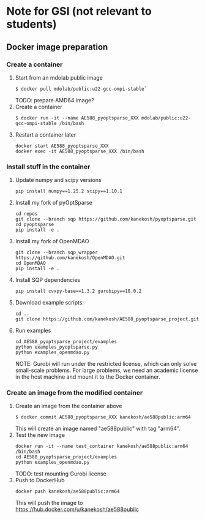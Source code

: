 # Note for GSI (not relevant to students)

## Docker image preparation

### Create a container
1. Start from an mdolab public image
    ```
    $ docker pull mdolab/public:u22-gcc-ompi-stable`
    ```
    TODO: prepare AMD64 image?
2. Create a container
    ```
    $ docker run -it --name AE588_pyoptsparse_XXX mdolab/public:u22-gcc-ompi-stable /bin/bash
    ```
3. Restart a container later
    ```
    docker start AE588_pyoptsparse_XXX
    docker exec -it AE588_pyoptsparse_XXX /bin/bash
    ```

### Install stuff in the container
1. Update numpy and scipy versions
    ```
    pip install numpy==1.25.2 scipy==1.10.1
    ```

2. Install my fork of pyOptSparse
    ```
    cd repos
    git clone --branch sqp https://github.com/kanekosh/pyoptsparse.git
    cd pyoptsparse
    pip install -e .
    ```
3. Install my fork of OpenMDAO
    ```
    git clone --branch sqp_wrapper https://github.com/kanekosh/OpenMDAO.git
    cd OpenMDAO
    pip install -e .
    ```
4. Install SQP dependencies
    ```
    pip install cvxpy-base==1.3.2 gurobipy==10.0.2
    ```
5. Download example scripts:
    ```
    cd ..
    git clone https://github.com/kanekosh/AE588_pyoptsparse_project.git
    ```
6. Run examples
    ```
    cd AE588_pyoptsparse_project/examples
    python examples_pyoptsparse.py
    python examples_openmdao.py
    ```
    NOTE: Gurobi will run under the restricted license, which can only solve small-scale problems. For large problems, we need an academic license in the host machine and mount it to the Docker container.
 
### Create an image from the modified container
1. Create an image from the container above
    ```
    $ docker commit AE588_pyoptsparse_XXX kanekosh/ae588public:arm64
    ```
    This will create an image named "ae588public" with tag "arm64".
2. Test the new image
    ```
    docker run -it --name test_container kanekosh/ae588public:arm64 /bin/bash
    cd AE588_pyoptsparse_project/examples
    python examples_openmdao.py
    ```
    TODO: test mounting Gurobi license
3. Push to DockerHub
    ```
    docker push kanekosh/ae588public:arm64
    ```
    This will push the image to https://hub.docker.com/u/kanekosh/ae588public
